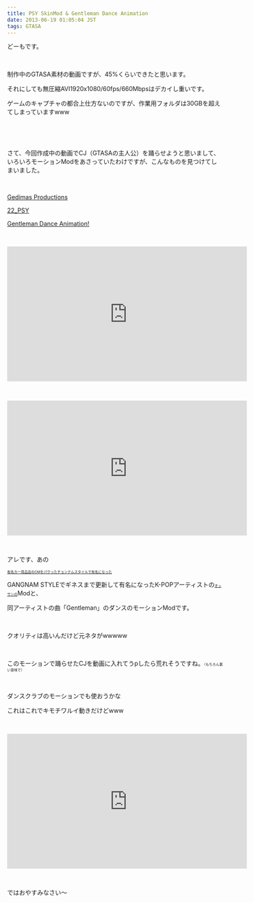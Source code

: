 ```yaml
---
title: PSY SkinMod & Gentleman Dance Animation
date: 2013-06-19 01:05:04 JST
tags: GTASA
---
```

<p>どーもです。</p>
<p>&nbsp;</p>
<p>制作中のGTASA素材の動画ですが、45%くらいできたと思います。</p>
<p>それにしても無圧縮AVI1920x1080/60fps/660Mbpsはデカイし重いです。</p>
<p>ゲームのキャプチャの都合上仕方ないのですが、作業用フォルダは30GBを超えてしまっていますwww</p>
<p>&nbsp;</p>
<p>&nbsp;</p>
<p>さて、今回作成中の動画でCJ（GTASAの主人公）を踊らせようと思いまして、いろいろモーションModをあさっていたわけですが、こんなものを見つけてしまいました。</p>
<p>&nbsp;</p>
<p><a href="http://gedimods.blogspot.jp/">Gedimas Productions</a></p>
<p><a href="http://gedimods.blogspot.jp/2013/04/22psy.html">22_PSY</a></p>
<p><a href="http://gedimods.blogspot.jp/2013/04/gentleman-dance-animation.html">Gentleman Dance Animation!</a></p>
<p>&nbsp;</p>
<iframe width="560" height="315" src="https://www.youtube.com/embed/yu3NtonI2Ik?rel=0" frameborder="0" allowfullscreen></iframe>
<p>&nbsp;</p>
<iframe width="560" height="315" src="https://www.youtube.com/embed/J9KaLXMom2A?rel=0" frameborder="0" allowfullscreen></iframe>
<p>&nbsp;</p>
<p>アレです、あの</p>
<p><del><span style="font-size:8px;">有名カー用品店のCMをパクったチョンナムスタイルで有名になった</span></del></p>
<p>GANGNAM STYLEでギネスまで更新して有名になったK-POPアーティストの<del><span style="font-size:8px;">オッサンの</span></del>Modと、</p>
<p>同アーティストの曲「Gentleman」のダンスのモーションModです。</p>
<p>&nbsp;</p>
<p>クオリティは高いんだけど元ネタがwwwww</p>
<p>&nbsp;</p>
<p>このモーションで踊らせたCJを動画に入れてうpしたら荒れそうですね。<span style="font-size:8px;">（もちろん悪い意味で）</span></p>
<p>&nbsp;</p>
<p>ダンスクラブのモーションでも使おうかな</p>
<p>これはこれでキモチワルイ動きだけどwww</p>
<p>&nbsp;</p>
<iframe width="560" height="315" src="https://www.youtube.com/embed/ET_3Kj6XryA?rel=0" frameborder="0" allowfullscreen></iframe>
<p>&nbsp;</p>
<p>ではおやすみなさい～</p>
